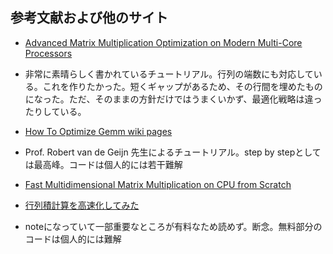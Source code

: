 ## 参考文献および他のサイト

* [Advanced Matrix Multiplication Optimization on Modern Multi-Core Processors](https://salykova.github.io/matmul-cpu)
 - 非常に素晴らしく書かれているチュートリアル。行列の端数にも対応している。これを作りたかった。短くギャップがあるため、その行間を埋めたものになった。ただ、そのままの方針だけではうまくいかず、最適化戦略は違ったりしている。

* [How To Optimize Gemm wiki pages](https://github.com/flame/how-to-optimize-gemm)
 - Prof. Robert van de Geijn 先生によるチュートリアル。step by stepとしては最高峰。コードは個人的には若干難解

* [Fast Multidimensional Matrix Multiplication on CPU from Scratch](https://siboehm.com/articles/22/Fast-MMM-on-CPU)

* [ 行列積計算を高速化してみた](https://note.com/ymzo76/m/m1f4df05aa0e6)
 - noteになっていて一部重要なところが有料なため読めず。断念。無料部分のコードは個人的には難解
 
 



